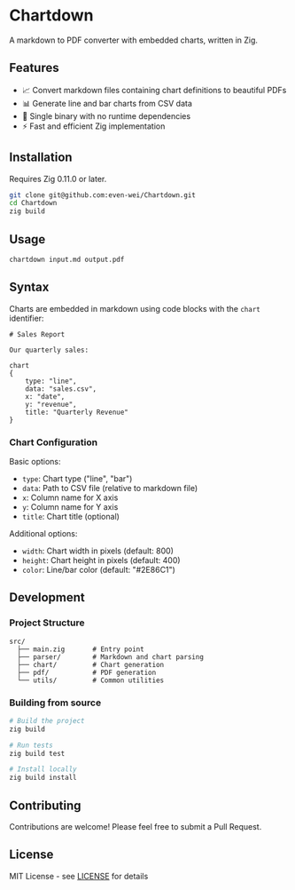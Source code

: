 # Chartdown

A markdown to PDF converter with embedded charts, written in Zig.

## Features

- 📈 Convert markdown files containing chart definitions to beautiful PDFs
- 📊 Generate line and bar charts from CSV data
- 🚀 Single binary with no runtime dependencies
- ⚡ Fast and efficient Zig implementation

## Installation

Requires Zig 0.11.0 or later.

```bash
git clone git@github.com:even-wei/Chartdown.git
cd Chartdown
zig build
```

## Usage

```bash
chartdown input.md output.pdf
```

## Syntax

Charts are embedded in markdown using code blocks with the `chart` identifier:

```
# Sales Report

Our quarterly sales:

chart
{
    type: "line",
    data: "sales.csv",
    x: "date",
    y: "revenue",
    title: "Quarterly Revenue"
}
```

### Chart Configuration

Basic options:
- `type`: Chart type ("line", "bar")
- `data`: Path to CSV file (relative to markdown file)
- `x`: Column name for X axis
- `y`: Column name for Y axis
- `title`: Chart title (optional)

Additional options:
- `width`: Chart width in pixels (default: 800)
- `height`: Chart height in pixels (default: 400)
- `color`: Line/bar color (default: "#2E86C1")

## Development

### Project Structure

```
src/
  ├── main.zig       # Entry point
  ├── parser/        # Markdown and chart parsing
  ├── chart/         # Chart generation
  ├── pdf/           # PDF generation
  └── utils/         # Common utilities
```

### Building from source

```bash
# Build the project
zig build

# Run tests
zig build test

# Install locally
zig build install
```

## Contributing

Contributions are welcome! Please feel free to submit a Pull Request.

## License

MIT License - see [LICENSE](LICENSE) for details
